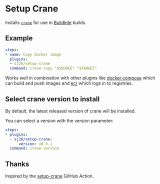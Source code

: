 # Setup Crane

Installs [`crane`](https://github.com/google/go-containerregistry/tree/main/cmd/crane) for use in [Buildkite]() builds.

## Example

```yaml
steps:
- name: Copy docker image
  plugins:
  - sj26/setup-crane
  command: crane copy "$SOURCE" "$TARGET"
```

Works well in combination with other plugins like [docker compose](https://github.com/buildkite-plugins/docker-compose-buildkite-plugin) which can build and push images and [ecr](https://github.com/buildkite-plugins/ecr-buildkite-plugin) which logs in to registries.

## Select crane version to install

By default, the latest released version of crane will be installed.

You can select a version with the version parameter:

```yaml
steps:
- plugins:
  - sj26/setup-crane:
      version: v0.5.1
  command: crane version
```

## Thanks

Inspired by the  [setup-crane](https://github.com/imjasonh/setup-crane) GitHub Action.
